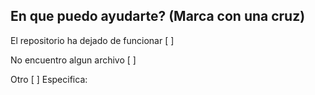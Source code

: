 ## En que puedo ayudarte? (Marca con una cruz)

El repositorio ha dejado de funcionar [  ]

No encuentro algun archivo [  ]

Otro [  ] Especifica:

